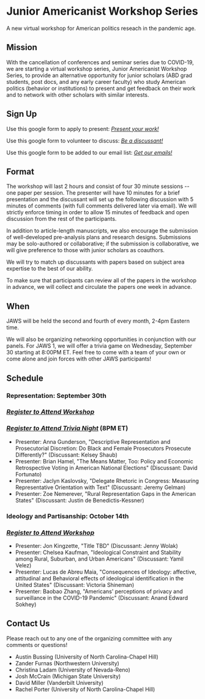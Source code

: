 # Junior Americanist Workshop Series
A new virtual workshop for American politics reseach in the pandemic age.

## Mission
With the cancellation of conferences and seminar series due to COVID-19, we are starting a virtual workshop series, Junior Americanist Workshop Series, to provide an alternative opportunity for junior scholars (ABD grad students, post docs, and any early career faculty) who study American politics (behavior or institutions) to present and get feedback on their work and to network with other scholars with similar interests.

## Sign Up
Use this google form to apply to present: [*Present your work!*](https://docs.google.com/forms/d/e/1FAIpQLSf8yJG3rA4JN4aHjEzMBj-t4NgmXXJfDJdZ5gRySJFiWgP8EQ/viewform)

Use this google form to volunteer to discuss: [*Be a discussant!*](https://docs.google.com/forms/d/e/1FAIpQLSf8yJG3rA4JN4aHjEzMBj-t4NgmXXJfDJdZ5gRySJFiWgP8EQ/viewform)

Use this google form to be added to our email list: [*Get our emails!*](https://docs.google.com/forms/d/e/1FAIpQLSc8Cvzg0jP9PknteLTqjnTz6H9Cmtz1Q8PGOrDxa_IZQ5xd_Q/viewform)

## Format
The workshop will last 2 hours and consist of four 30 minute sessions -- one paper per session. The presenter will have 10 minutes for a brief presentation and the discussant will set up the following discussion with 5 minutes of comments (with full comments delivered later via email). We will strictly enforce timing in order to allow 15 minutes of feedback and open discussion from the rest of the participants. 

In addition to article-length manuscripts, we also encourage the submission of well-developed pre-analysis plans and research designs.  Submissions may be solo-authored or collaborative; if the submission is collaborative, we will give preference to those with junior scholars as coauthors.

We will try to match up discussants with papers based on subject area expertise to the best of our ability.

To make sure that participants can review all of the papers in the workshop in advance, we will collect and circulate the papers one week in advance.


## When
JAWS will be held the second and fourth of every month, 2-4pm Eastern time.

We will also be organizing networking opportunities in conjunction with our panels. For JAWS 1, we will offer a trivia game on Wednesday, September 30 starting at 8:00PM ET. Feel free to come with a team of your own or come alone and join forces with other JAWS participants!

## Schedule
### Representation: September 30th 
### [*Register to Attend Workshop*](https://vanderbilt.zoom.us/meeting/register/tJIrcOiqqDojHtFyAvI9-pAI-aVcKf3Tlrvq)
### [*Register to Attend Trivia Night*](https://vanderbilt.zoom.us/meeting/register/tJIudOqtrDkiGd182uu_X3J5GR5BaruLHvsZ) (8PM ET)
- Presenter: Anna Gunderson, "Descriptive Representation and Prosecutorial Discretion: Do Black and Female Prosecutors Prosecute Differently?" (Discussant: Kelsey Shaub)
- Presenter: Brian Hamel, "The Means Matter, Too: Policy and Economic Retrospective Voting in American National Elections" (Discussant: David Fortunato)
- Presenter: Jaclyn Kaslovsky, "Delegate Rhetoric in Congress: Measuring Representative Orientation with Text" (Discussant: Jeremy Gelman)
- Presenter: Zoe Nemerever, "Rural Representation Gaps in the American States" (Discussant: Justin de Benedictis-Kessner)

### Ideology and Partisanship: October 14th 
### [*Register to Attend Workshop*](https://vanderbilt.zoom.us/meeting/register/tJwpce6qqDguGdffHyAIq9HKvvI8-H_D0ZWt)
- Presenter: Jon Kingzette, "Title TBD" (Discussant: Jenny Wolak)
- Presenter: Chelsea Kaufman, "Ideological Constraint and Stability among Rural, Suburban, and Urban Americans" (Discussant: Yamil Velez)
- Presenter: Lucas de Abreu Maia, "Consequences of Ideology: affective, attitudinal and Behavioral effects of ideological identification in the United States" (Discussant: Victoria Shineman)
- Presenter: Baobao Zhang, "Americans' perceptions of privacy and surveillance in the COVID-19 Pandemic" (Discussant: Anand Edward Sokhey)

## Contact Us
Please reach out to any one of the organizing committee with any comments or questions!

- Austin Bussing (University of North Carolina-Chapel Hill)
- Zander Furnas (Northwestern University)
- Christina Ladam (University of Nevada-Reno)
- Josh McCrain (Michigan State University)
- David Miller (Vanderbilt University)
- Rachel Porter (University of North Carolina-Chapel Hill)

